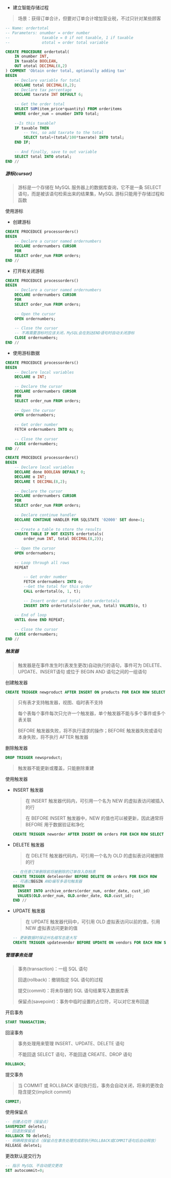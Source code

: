 - 建立智能存储过程

> 场景：获得订单合计，但要对订单合计增加营业税，不过只针对某些顾客

``` sql
-- Name: ordertotal
-- Parameters: onumber = order number
--				taxable = 0 if not taxable, 1 if taxable
--				ototal = order total variable

CREATE PROCEDURE ordertotal(
	IN onumber INT,
    IN taxable BOOLEAN,
    OUT ototal DECIMAL(8,2)
) COMMENT 'Obtain order total, optionally adding tax'
BEGIN
	-- Declare variable for total
	DECLARE total DECIMAL(8,2);
	-- Declare tax percentage
	DECLARE taxrate INT DEFAULT 6;
	
	-- Get the order total
	SELECT SUM(item_price*quantity) FROM orderitems 
	WHERE order_num = onumber INTO total;
	
	--Is this taxable?
	IF taxable THEN
		-- Yes, so add taxrate to the total
		SELECT total+(total/100*taxrate) INTO total;
	END IF;
	
	-- And finally, save to out variable
	SELECT total INTO ototal;
END //
```

##### 游标(cursor)

> 游标是一个存储在 MySQL 服务器上的数据库查询，它不是一条 SELECT 语句，而是被该语句检索出来的结果集，MySQL 游标只能用于存储过程和函数

使用游标

- 创建游标

```sql
CREATE PROCEDUCE processorders()
BEGIN
	-- Declare a cursor named ordernumbers
	DECLARE ordernumbers CURSOR
	FOR
	SELECT order_num FROM orders;
END //
```

- 打开和关闭游标

```sql
CREATE PROCEDUCE processorders()
BEGIN
	-- Declare a cursor named ordernumbers
	DECLARE ordernumbers CURSOR
	FOR
	SELECT order_num FROM orders;
	
	-- Open the cursor
	OPEN ordernumbers;
	
	-- Close the cursor
	-- 不再需要游标时应该关闭，MySQL会在到达END语句时自动关闭游标
	CLOSE ordernumbers;
END //
```

- 使用游标数据

```sql
CREATE PROCEDUCE processorders()
BEGIN
	-- Declare local variables
	DECLARE o INT;
	
	-- Declare the cursor
	DECLARE ordernumbers CURSOR
	FOR
	SELECT order_num FROM orders;
	
	-- Open the cursor
	OPEN ordernumbers;
	
	-- Get order number
	FETCH ordernumbers INTO o;
	
	-- Close the cursor
	CLOSE ordernumbers;
END //
```

```sql
CREATE PROCEDUCE processorders()
BEGIN
	-- Declare local variables
	DECLARE done BOOLEAN DEFAULT 0;
	DECLARE o INT;
	DECLARE t DECIMAL(8,2);
	
	-- Declare the cursor
	DECLARE ordernumbers CURSOR
	FOR
	SELECT order_num FROM orders;
	
	-- Declare continue handler
	DECLARE CONTINUE HANDLER FOR SQLSTATE '02000' SET done=1;
	
	-- Create a table to store the results
	CREATE TABLE IF NOT EXISTS ordertotals(
        order_num INT, total DECIMAL(8,2));
	
	-- Open the cursor
	OPEN ordernumbers;
	
	-- Loop through all rows
	REPEAT
	
		-- Get order number
		FETCH ordernumbers INTO o;
		--Get the total for this order
		CALL ordertotal(o, 1, t);
		
		-- Insert order and total into ordertotals
		INSERT INTO ordertotals(order_num, total) VALUES(o, t)
		
	-- End of loop
	UNTIL done END REPEAT;
	
	-- Close the cursor
	CLOSE ordernumbers;
END //
```

##### 触发器

> 触发器是在事件发生时(表发生更改)自动执行的语句，事件可为 DELETE、UPDATE、INSERT语句 或位于 BEGIN AND 语句之间的一组语句

创建触发器

```sql
CREATE TRIGGER newproduct AFTER INSERT ON products FOR EACH ROW SELECT 'Product added';
```

> 只有表才支持触发器，视图、临时表不支持
>
> 每个表每个事件每次只允许一个触发器，单个触发器不能与多个事件或多个表关联
>
> BEFORE 触发器失败，将不执行请求的操作；BEFORE 触发器失败或语句本身失败，将不执行 AFTER 触发器

删除触发器

```sql
DROP TRIGGER newsproduct;
```

> 触发器不能更新或覆盖，只能删除重建

使用触发器

- INSERT 触发器

  > 在 INSERT 触发器代码内，可引用一个名为 NEW 的虚拟表访问被插入的行
  >
  > 在 BEFORE INSERT 触发器中，NEW 的值也可以被更新，因此通常将 BEFORE 用于数据验证和净化

  ```sql
  CREATE TRIGGER neworder AFTER INSERT ON orders FOR EACH ROW SELECT NEW.order_num;
  ```

- DELETE 触发器

  > 在 DELETE 触发器代码内，可引用一个名为 OLD 的虚拟表访问被删除的行

  ```sql
  -- 在任意订单删除前将被删除的订单存入存档表
  CREATE TRIGGER deteleorder BEFORE DELETE ON orders FOR EACH ROW
  -- 可通过BEGIN AND编写多语句触发器
  BEGIN
  	INSERT INTO archive_orders(order_num, order_date, cust_id) 
  	VALUES(OLD.order_num, OLD.order_date, OLD.cust_id);
  END //
  ```

- UPDATE 触发器

  > 在 UPDATE 触发器代码中，可引用 OLD 虚拟表访问以前的值，引用 NEW 虚拟表访问更新的值

  ```sql
  -- 更新数据时保证州名缩写总是大写
  CREATE TRIGGER updatevendor BEFORE UPDATE ON vendors FOR EACH ROW SET NEW.vend_state = Upper(NEW.vend_state);
  ```

  

##### 管理事务处理

> 事务(transaction)：一组 SQL 语句
>
> 回退(rollback)：撤销指定 SQL 语句的过程
>
> 提交(commit)：将未存储的 SQL 语句结果写入数据库表
>
> 保留点(savepoint)：事务中临时设置的占位符，可以对它发布回退

开启事务

```sql
START TRANSACTION;
```

回滚事务

> 事务处理用来管理 INSERT、UPDATE、DELETE 语句
>
> 不能回退 SELECT 语句，不能回退 CREATE、DROP 语句

```sql
ROLLBACK;
```

提交事务

> 当 COMMIT 或 ROLLBACK 语句执行后，事务会自动关闭，将来的更改会隐含提交(implicit commit)

```sql
COMMIT;
```

使用保留点

```sql
-- 创建占位符（保留点）
SAVEPOINT delete1;
-- 回退到保留点
ROLLBACK TO delete1;
-- 明确释放保留点（保留点在事务处理完成即执行ROLLBACK或COMMIT语句后自动释放）
RELEASE delete1;
```

更改默认提交行为

```sql
-- 指示 MySQL 不自动提交更改
SET autocommit=0;
```

